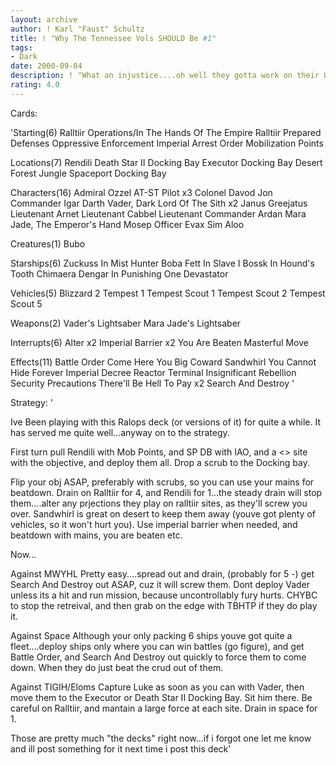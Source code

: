 ```yaml
---
layout: archive
author: ! Karl "Faust" Schultz
title: ! "Why The Tennessee Vols SHOULD Be #1"
tags:
- Dark
date: 2000-09-04
description: ! "What an injustice....oh well they gotta work on their QB situation :-)Anyways here is my ralops ive been playing with for about 4 months."
rating: 4.0
---
```

Cards: 

'Starting(6)
Ralltiir Operations/In The Hands Of The Empire
Ralltiir
Prepared Defenses
Oppressive Enforcement
Imperial Arrest Order
Mobilization Points

Locations(7)
Rendili
Death Star II Docking Bay
Executor Docking Bay
Desert
Forest
Jungle
Spaceport Docking Bay

Characters(16)
Admiral Ozzel
AT-ST Pilot x3
Colonel Davod Jon
Commander Igar
Darth Vader, Dark Lord Of The Sith x2
Janus Greejatus
Lieutenant Arnet
Lieutenant Cabbel
Lieutenant Commander Ardan
Mara Jade, The Emperor's Hand
Mosep
Officer Evax
Sim Aloo

Creatures(1)
Bubo

Starships(6)
Zuckuss In Mist Hunter
Boba Fett In Slave I
Bossk In Hound's Tooth
Chimaera
Dengar In Punishing One
Devastator

Vehicles(5)
Blizzard 2
Tempest 1
Tempest Scout 1
Tempest Scout 2
Tempest Scout 5

Weapons(2)
Vader's Lightsaber
Mara Jade's Lightsaber

Interrupts(6)
Alter x2
Imperial Barrier x2
You Are Beaten
Masterful Move

Effects(11)
Battle Order
Come Here You Big Coward
Sandwhirl
You Cannot Hide Forever
Imperial Decree
Reactor Terminal
Insignificant Rebellion
Security Precautions
There'll Be Hell To Pay x2
Search And Destroy
'

Strategy: '

Ive Been playing with this Ralops deck (or versions of it) for quite a while.  It has served me quite well...anyway on to the strategy.

First turn pull Rendili with Mob Points, and SP DB with IAO, and a <> site with the objective, and deploy them all.  Drop a scrub to the Docking bay.

Flip your obj ASAP, preferably with scrubs, so you can use your mains for beatdown.  Drain on Ralltiir for 4, and Rendili for 1...the steady drain will stop them....alter any prjections they play on ralltiir sites, as they'll screw you over.  Sandwhirl is great on desert to keep them away (youve got plenty of vehicles, so it won't hurt you).  Use imperial barrier when needed, and beatdown with mains, you are beaten etc.

Now...

Against MWYHL
Pretty easy....spread out and drain,  (probably for 5 -) get Search And Destroy out ASAP, cuz it will screw them.  Dont deploy Vader unless its a hit and run mission, because uncontrollably fury hurts.  CHYBC to stop the retreival, and then grab on the edge with TBHTP if they do play it.

Against Space
Although your only packing 6 ships youve got quite a fleet....deploy ships only where you can win battles (go figure), and get Battle Order, and Search And Destroy out quickly to force them to come down.  When they do just beat the crud out of them.

Against TIGIH/Eloms
Capture Luke as soon as you can with Vader, then move them to the Executor or Death Star II Docking Bay.  Sit him there.  Be careful on Ralltiir, and mantain a large force at each site.  Drain in space for 1.

Those are pretty much "the decks" right now...if i forgot one let me know and ill post something for it next time i post this deck'